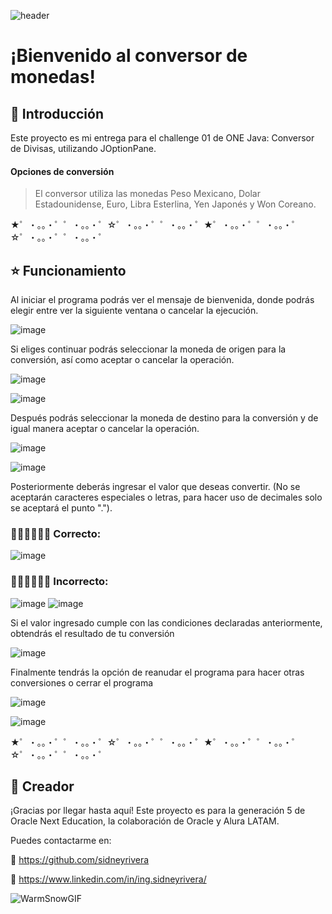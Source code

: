 ![header](https://github.com/sidneyrivera/Conversor-de-monedas/assets/134988896/8f425b34-1bda-4f96-ba23-fd67bb3ef5c9)

# ¡Bienvenido al conversor de monedas!
## 👀 Introducción
Este proyecto es mi entrega para el challenge 01 de ONE Java: Conversor de Divisas, utilizando JOptionPane.
#### Opciones de conversión
> El conversor utiliza las monedas Peso Mexicano, Dolar Estadounidense, Euro, Libra Esterlina, Yen Japonés y Won Coreano.

★゜・。。・゜゜・。。・゜☆゜・。。・゜゜・。。・゜★゜・。。・゜゜・。。・゜☆゜・。。・゜゜・。。・゜

## ⭐ Funcionamiento
Al iniciar el programa podrás ver el mensaje de bienvenida, donde podrás elegir entre ver la siguiente ventana o cancelar la ejecución.

![image](https://github.com/sidneyrivera/Conversor-de-monedas/assets/134988896/716dd489-8ed0-45b6-ab54-97980de15356)

Si eliges continuar podrás seleccionar la moneda de origen para la conversión, así como aceptar o cancelar la operación.

![image](https://github.com/sidneyrivera/Conversor-de-monedas/assets/134988896/fa58bc9c-7c21-4542-b5fd-23a7107af98d)

![image](https://github.com/sidneyrivera/Conversor-de-monedas/assets/134988896/89709a3b-bdc5-4050-841a-efda8844b5c8)

Después podrás seleccionar la moneda de destino para la conversión y de igual manera aceptar o cancelar la operación.

![image](https://github.com/sidneyrivera/Conversor-de-monedas/assets/134988896/18cc1133-fd3d-41ef-a333-ec4389096033)

![image](https://github.com/sidneyrivera/Conversor-de-monedas/assets/134988896/ed41cb04-7ee8-4027-aeeb-6d9e85dfa9a2)

Posteriormente deberás ingresar el valor que deseas convertir. (No se aceptarán caracteres especiales o letras, para hacer uso de decimales solo se aceptará el punto ".").

### 👍🏽👍🏽👍🏽 Correcto:

![image](https://github.com/sidneyrivera/Conversor-de-monedas/assets/134988896/c1451836-f6f7-49c8-aec8-642945ac4eb1)

### 👎🏽👎🏽👎🏽 Incorrecto:

![image](https://github.com/sidneyrivera/Conversor-de-monedas/assets/134988896/e12c7384-0d09-4768-9ac8-9657bd24c089)
![image](https://github.com/sidneyrivera/Conversor-de-monedas/assets/134988896/3c088f1a-8ae4-4c90-847d-88a5b20d3b4b)

Si el valor ingresado cumple con las condiciones declaradas anteriormente, obtendrás el resultado de tu conversión

![image](https://github.com/sidneyrivera/Conversor-de-monedas/assets/134988896/24190aa2-5ebd-4b23-ae88-d84aacd9e048)

Finalmente tendrás la opción de reanudar el programa para hacer otras conversiones o cerrar el programa


![image](https://github.com/sidneyrivera/Conversor-de-monedas/assets/134988896/78ce63a2-f3a8-420a-967b-25f157f6b969)


![image](https://github.com/sidneyrivera/Conversor-de-monedas/assets/134988896/5831d305-a186-4d76-957c-d6dcb7083811)

★゜・。。・゜゜・。。・゜☆゜・。。・゜゜・。。・゜★゜・。。・゜゜・。。・゜☆゜・。。・゜゜・。。・゜

## 🍏 Creador
¡Gracias por llegar hasta aquí! Este proyecto es para la generación 5 de Oracle Next Education, la colaboración de Oracle y Alura LATAM.


Puedes contactarme en:

🧸
https://github.com/sidneyrivera

🐰
https://www.linkedin.com/in/ing.sidneyrivera/

![WarmSnowGIF](https://github.com/sidneyrivera/Conversor-de-monedas/assets/134988896/bb88b3a8-b719-4c6c-a782-af12c52f82d6)




